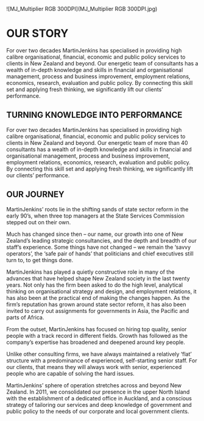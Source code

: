 ![MJ_Multiplier RGB 300DPI](MJ_Multiplier RGB 300DPI.jpg)

# OUR STORY

For over two decades MartinJenkins has specialised in providing high calibre organisational, financial, economic and public policy services to clients in New Zealand and beyond. Our energetic team of consultants has a wealth of in-depth knowledge and skills in financial and organisational management, process and business improvement, employment relations, economics, research, evaluation and public policy. By connecting this skill set and applying fresh thinking, we significantly lift our clients’ performance.

## TURNING KNOWLEDGE INTO PERFORMANCE
For over two decades MartinJenkins has specialised in providing high calibre organisational, financial, economic and public policy services to clients in New Zealand and beyond. Our energetic team of more than 40 consultants has a wealth of in-depth knowledge and skills in financial and organisational management, process and business improvement, employment relations, economics, research, evaluation and public policy. By connecting this skill set and applying fresh thinking, we significantly lift our clients’ performance.

## OUR JOURNEY
MartinJenkins’ roots lie in the shifting sands of state sector reform in the early 90’s, when three top managers at the State Services Commission stepped out on their own.

Much has changed since then – our name, our growth into one of New Zealand’s leading strategic consultancies, and the depth and breadth of our staff’s experience. Some things have not changed – we remain the ‘savvy operators’, the ‘safe pair of hands’ that politicians and chief executives still turn to, to get things done.

MartinJenkins has played a quietly constructive role in many of the advances that have helped shape New Zealand society in the last twenty years. Not only has the firm been asked to do the high level, analytical thinking on organisational strategy and design, and employment relations, it has also been at the practical end of making the changes happen. As the firm’s reputation has grown around state sector reform, it has also been invited to carry out assignments for governments in Asia, the Pacific and parts of Africa.

From the outset, MartinJenkins has focused on hiring top quality, senior people with a track record in different fields. Growth has followed as the company’s expertise has broadened and deepened around key people.

Unlike other consulting firms, we have always maintained a relatively ‘flat’ structure with a predominance of experienced, self-starting senior staff. For our clients, that means they will always work with senior, experienced people who are capable of solving the hard issues.

MartinJenkins’ sphere of operation stretches across and beyond New Zealand. In 2011, we consolidated our presence in the upper North Island with the establishment of a dedicated office in Auckland, and a conscious strategy of tailoring our services and deep knowledge of government and public policy to the needs of our corporate and local government clients.
